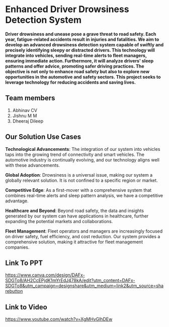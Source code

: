 # Enhanced Driver Drowsiness Detection System

**Driver drowsiness and unease pose a grave threat to road safety. Each year, fatigue-related accidents result in injuries and fatalities. We aim to develop an advanced drowsiness detection system capable of swiftly and precisely identifying sleepy or distracted drivers. This technology will integrate into vehicles, sending real-time alerts to fleet managers, ensuring immediate action. Furthermore, it will analyze drivers' sleep patterns and offer advice, promoting safer driving practices. The objective is not only to enhance road safety but also to explore new opportunities in the automotive and safety sectors. This project seeks to leverage technology for reducing accidents and saving lives.** 

## Team members
1. Abhinav CV
2. Jishnu M M
3. Dheeraj Dileep

## Our Solution Use Cases

**Technological Advancements**: The integration of our system into vehicles taps into the growing trend of connectivity and smart vehicles. The automotive industry is continually evolving, and our technology aligns well with these advancements.

**Global Adoption**: Drowsiness is a universal issue, making our system a globally relevant solution. It is not confined to a specific region or market.

**Competitive Edge**: As a first-mover with a comprehensive system that combines real-time alerts and sleep pattern analysis, we have a competitive advantage.

**Healthcare and Beyond**: Beyond road safety, the data and insights generated by our system can have applications in healthcare, further expanding the potential markets and collaborations.

**Fleet Management**: Fleet operators and managers are increasingly focused on driver safety, fuel efficiency, and cost reduction. Our system provides a comprehensive solution, making it attractive for fleet management companies.


## Link To PPT

https://www.canva.com/design/DAFx-SDGTo8/AH2CcEPjdK1mYrEdJ478kA/edit?utm_content=DAFx-SDGTo8&utm_campaign=designshare&utm_medium=link2&utm_source=sharebutton

## Link to Video

https://www.youtube.com/watch?v=XgMHvGlhDEw

